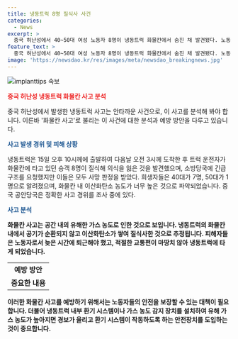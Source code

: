 ```yaml
---
title: 냉동트럭 8명 질식사 사건
categories:
  - News
excerpt: >
  중국 허난성에서 40~50대 여성 노동자 8명이 냉동트럭 화물칸에서 숨진 채 발견됐다. 노동자들은 불법적으로 트럭에 탑승한 후 이산화탄소에 중독되어 사망했다. 일과 후 교통편 부족으로 냉동트럭을 이용하다 비극을 당한 것으로 보인다. 중국 공안당국이 사고 경위를 조사 중이다. (150자)
feature_text: >
  중국 허난성에서 40~50대 여성 노동자 8명이 냉동트럭 화물칸에서 숨진 채 발견됐다. 노동자들은 불법적으로 트럭에 탑승한 후 이산화탄소에 중독되어 사망했다. 일과 후 교통편 부족으로 냉동트럭을 이용하다 비극을 당한 것으로 보인다. 중국 공안당국이 사고 경위를 조사 중이다. (150자)
image: 'https://newsdao.kr/res/images/meta/newsdao_breakingnews.jpg'
---
```


<p><img src="https://newsdao.kr/res/images/meta/newsdao_breakingnews.jpg" alt="implanttips 속보" /></p>

<p><b><span style="color: #ee2323;">중국 허난성 냉동트럭 화물칸 사고 분석</span></b></p>

<p>중국 허난성에서 발생한 냉동트럭 사고는 안타까운 사건으로, 이 사고를 분석해 봐야 합니다. 이른바 '화물칸 사고'로 불리는 이 사건에 대한 분석과 예방 방안을 다루고 있습니다.</p>

<p data-ke-size="size16"></p>

<p><b><span style="color: #1a5490;">사고 발생 경위 및 피해 상황</span></b></p>

<p>냉동트럭은 15일 오후 10시께에 출발하여 다음날 오전 3시께 도착한 후 트럭 운전자가 화물칸에 타고 있던 승객 8명이 질식해 의식을 잃은 것을 발견했으며, 소방당국에 긴급구조를 요청했지만 이들은 모두 사망 판정을 받았다. 희생자들은 40대가 7명, 50대가 1명으로 알려졌으며, 화물칸 내 이산화탄소 농도가 너무 높은 것으로 파악되었습니다. 중국 공안당국은 정확한 사고 경위를 조사 중에 있다.</p>

<p data-ke-size="size16"></p>

<p><b><span style="color: #1a5490;">사고 분석</span><b></p>

<p>화물칸 사고는 공간 내의 유해한 가스 농도로 인한 것으로 보입니다. 냉동트럭의 화물칸 내에서 공기가 순환되지 않고 이산화탄소가 쌓여 질식사한 것으로 추정됩니다. 피해자들은 노동자로서 늦은 시간에 퇴근해야 했고, 적절한 교통편이 마땅치 않아 냉동트럭에 타게 되었습니다.</p>

<p data-ke-size="size16"></p>

<table>
    <tr>
        <td style="text-align: center; height: 17px;"><b>예방 방안</b></td>
    </tr>
    <tr>
        <td style="text-align: center; height: 17px;"><b>중요한 내용</b></td>
    </tr>
</table>

<p>이러한 화물칸 사고를 예방하기 위해서는 노동자들의 안전을 보장할 수 있는 대책이 필요합니다. 더불어 냉동트럭 내부 환기 시스템이나 가스 농도 감지 장치를 설치하여 유해 가스 농도가 높아지면 경보가 울리고 환기 시스템이 작동하도록 하는 안전장치를 도입하는 것이 중요합니다.</p>

<p data-ke-size="size16">&nbsp;</p>

